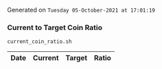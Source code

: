 Generated on `Tuesday 05-October-2021 at 17:01:19`

### Current to Target Coin Ratio
`current_coin_ratio.sh`

Date|Current|Target|Ratio
---|---|---|---

